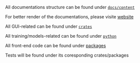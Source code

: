 All documentations structure can be found under [`docs/content`](./docs/content/)

For better render of the documentations, please visite [website](https://tinymorph.aarnphm.xyz)

All GUI-related can be found under [`crates`](./crates)

All training/models-related can be found under [`python`](./python)

All front-end code can be found under [packages](./packages)

Tests will be found under its coresponding crates/packages
